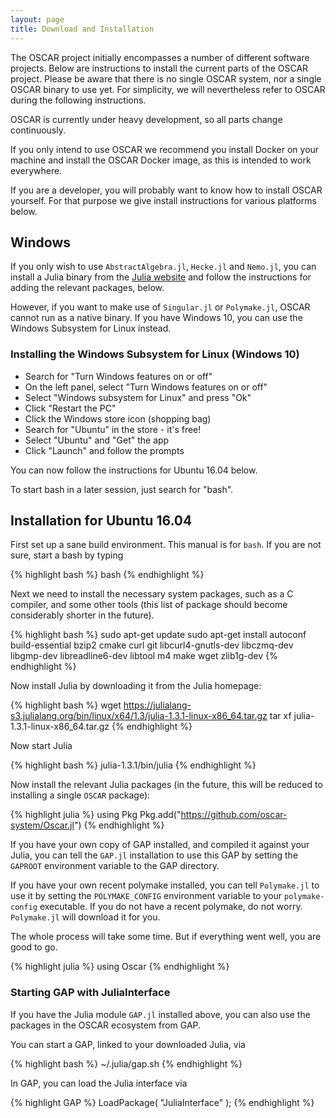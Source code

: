 ```yaml
---
layout: page
title: Download and Installation
---
```


The OSCAR project initially encompasses a number of different software projects. 
Below are instructions to install the current parts of the OSCAR project.
Please be aware that there is no single OSCAR system, nor a single OSCAR binary
to use yet. For simplicity, we will nevertheless refer to OSCAR during the following
instructions.

OSCAR is currently under heavy development, so all parts
change continuously.

If you only intend to use OSCAR we recommend you install Docker on your machine and
install the OSCAR Docker image, as this is intended to work everywhere.

If you are a developer, you will probably want to know how to install OSCAR yourself.
For that purpose we give install instructions for various platforms below.

## Windows

If you only wish to use `AbstractAlgebra.jl`, `Hecke.jl` and `Nemo.jl`, you can install a
Julia binary from the [Julia website](https://julialang.org) and follow the instructions
for adding the relevant packages, below.

However, if you want to make use of `Singular.jl` or `Polymake.jl`, OSCAR cannot run as a
native binary. If you have Windows 10, you can use the Windows Subsystem for Linux
instead.

### Installing the Windows Subsystem for Linux (Windows 10)

  * Search for "Turn Windows features on or off"
  * On the left panel, select "Turn Windows features on or off"
  * Select "Windows subsystem for Linux" and press "Ok"
  * Click "Restart the PC"
  * Click the Windows store icon (shopping bag)
  * Search for "Ubuntu" in the store - it's free!
  * Select "Ubuntu" and "Get" the app
  * Click "Launch" and follow the prompts

You can now follow the instructions for Ubuntu 16.04 below.

To start bash in a later session, just search for "bash".

## Installation for Ubuntu 16.04

First set up a sane build environment. This manual is for `bash`. If you are not sure, start a bash by typing

{% highlight bash %}
bash
{% endhighlight %}

Next we need to install the necessary system packages, such as a C compiler,
and some other tools (this list of package should become considerably shorter
in the future).

{% highlight bash %}
sudo apt-get update
sudo apt-get install autoconf build-essential bzip2 cmake curl git libcurl4-gnutls-dev libczmq-dev libgmp-dev libreadline6-dev libtool m4 make wget zlib1g-dev
{% endhighlight %}

Now install Julia by downloading it from the Julia homepage:

{% highlight bash %}
wget https://julialang-s3.julialang.org/bin/linux/x64/1.3/julia-1.3.1-linux-x86_64.tar.gz
tar xf julia-1.3.1-linux-x86_64.tar.gz
{% endhighlight %}

Now start Julia

{% highlight bash %}
julia-1.3.1/bin/julia
{% endhighlight %}

Now install the relevant Julia packages (in the future, this will be reduced
to installing a single `OSCAR` package):

{% highlight julia %}
using Pkg
Pkg.add("https://github.com/oscar-system/Oscar.jl")
{% endhighlight %}

If you have your own copy of GAP installed, and compiled it against your Julia,
you can tell the `GAP.jl` installation to use this GAP by setting the `GAPROOT`
environment variable to the GAP directory.

If you have your own recent polymake installed, you can tell `Polymake.jl` to use it by setting the
`POLYMAKE_CONFIG` environment variable to your `polymake-config` executable. If you do not
have a recent polymake, do not worry. `Polymake.jl` will download it for you.

The whole process will take some time. But if everything went well, you are
good to go.

{% highlight julia %}
using Oscar
{% endhighlight %}

### Starting GAP with JuliaInterface

If you have the Julia module `GAP.jl` installed above, you can also use the packages in the OSCAR ecosystem from GAP.

You can start a GAP, linked to your downloaded Julia, via

{% highlight bash %}
~/.julia/gap.sh
{% endhighlight %}

In GAP, you can load the Julia interface via

{% highlight GAP %}
LoadPackage( "JuliaInterface" );
{% endhighlight %}

